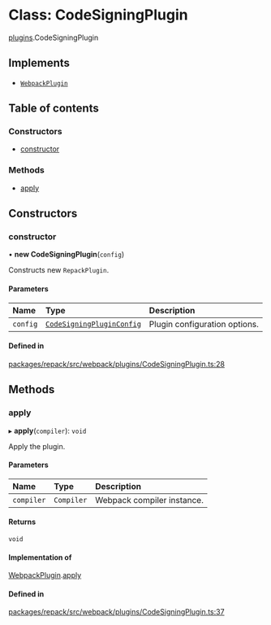# Class: CodeSigningPlugin

[plugins](../modules/plugins.md).CodeSigningPlugin

## Implements

- [`WebpackPlugin`](../interfaces/WebpackPlugin.md)

## Table of contents

### Constructors

- [constructor](./plugins.CodeSigningPlugin.md#constructor)

### Methods

- [apply](./plugins.CodeSigningPlugin.md#apply)

## Constructors

### constructor

• **new CodeSigningPlugin**(`config`)

Constructs new `RepackPlugin`.

#### Parameters

| Name | Type | Description |
| :------ | :------ | :------ |
| `config` | [`CodeSigningPluginConfig`](../interfaces/plugins.CodeSigningPluginConfig.md) | Plugin configuration options. |

#### Defined in

[packages/repack/src/webpack/plugins/CodeSigningPlugin.ts:28](https://github.com/callstack/repack/blob/1d9a1bb/packages/repack/src/webpack/plugins/CodeSigningPlugin.ts#L28)

## Methods

### apply

▸ **apply**(`compiler`): `void`

Apply the plugin.

#### Parameters

| Name | Type | Description |
| :------ | :------ | :------ |
| `compiler` | `Compiler` | Webpack compiler instance. |

#### Returns

`void`

#### Implementation of

[WebpackPlugin](../interfaces/WebpackPlugin.md).[apply](../interfaces/WebpackPlugin.md#apply)

#### Defined in

[packages/repack/src/webpack/plugins/CodeSigningPlugin.ts:37](https://github.com/callstack/repack/blob/1d9a1bb/packages/repack/src/webpack/plugins/CodeSigningPlugin.ts#L37)
